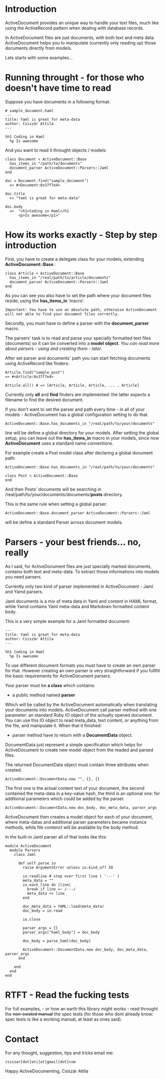 # Introduction

ActiveDocument provides an unique way to handle your text files, much like using the ActiveRecord pattern when dealing with database records.

In ActiveDocument files are just documents, with both text and meta data.
ActiveDocument helps you to manipulate (currently only reading up) those documents directly from models.

Lets starts with some examples...

# Running throught - for those who doesn't have time to read

Suppose you have documents in a following format:

    # sample_document.haml
    ---
    title: Yaml is great for meta-data
    author: Csiszár Attila
    ---
 
    %h1 Coding in Haml
      %p Is awesome

And you want to read it throught objects / models:

    class Document < ActiveDocument::Base
      has_items_in "/path/to/documents"
      document_parser ActiveDocument::Parsers::Jaml
    end

    doc = Document.find("sample_document")
      => #<Document:0x37f7e4>
    
    doc.title  
      => "Yaml is great for meta-data"
    
    doc.body
      =>  "<h1>Coding in Haml</h1
          <p>Is awesome</p1>"
    


# How its works exactly - Step by step introduction

First, you have to create a delegate class for your models, extending __ActiveDocument::Base__ :

    class Article < ActiveDocument::Base
      has_items_in "/real/path/to/article/documents"
      document_parser ActiveDocument::Parsers::Jaml
    end

As you can see you also have to set the path where your document files reside, using the __has_items_in__ 'macro'.

    Important: You have to use an absolute path, otherwise ActiveDocument will not able to find your document files correctly.
    
Secondly, you must have to define a parser with the __document_parser__ macro. 

The parsers' task is to read and parse your specially formatted text files (documents) so it can be converted into a __model__ __object__. _You can read more about parsers - using and creating them - later_.

After set parser and documents' path you can start fetching documents using ActiveRecord like finders:

    Article.find("sample_post") 
    => #<Article:0x37f7e4>
    
    Article.all() # => [Article, Article, Article, ... , Article] 

Currently only __all__ and __find__ finders are implemented: the latter expects a filename to find the desired document.

If you don't want to set the parser and path every time - in all of your models - ActiveDocument has a global configuration setting to do that.

    ActiveDocument::Base.has_documents_in "/real/path/to/your/documents"
    
line will be define a global directory for your models. After setting the global setup, you can leave out the __has_items_in__ macro in your models, since now __ActiveDocument__ uses a standard name conventions.

For example create a Post model class after declaring a global document path:

    ActiveDocument::Base.has_documents_in "/real/path/to/your/documents"

    class Post < ActiveDocument::Base
    end

And then Posts' documents will be searching in /real/path/to/your/documents/documents/__posts__ directory.
    
This is the same rule when setting a global parser:
  
    ActiveDocument::Base.document_parser ActiveDocument::Parsers::Jaml
    
will be define a standard Parser across document models.

# Parsers - your best friends... no, really

As I said, for ActiveDocument files are just specially marked documents, contains both text and meta-data. To extract those informations into models you need parsers.

Currently only two kind of parser implemented in ActiveDocument - Jaml and Yamd parsers. 

Jaml documents is a mix of meta data in Yaml and content in HAML format, while Yamd contains Yaml meta-data and Markdown formatted content body.

This is a very simple example for a Jaml formatted document:

    ---
    title: Yaml is great for meta-data
    author: Csiszár Attila
    ---
 
    %h1 Coding in Haml
      %p Is awesome

To use different document formats you must have to create an own parser for that. However creating an own parser is very straightforward if you fullfill the basic requirements for ActiveDocument parsers.

Your parser must be __a class__ which contains:
  
* a public method named __parser__
   
Which will be called by the ActiveDocument automatically when translating your documents into models. 
ActiveDocument call parser method with one parameter: an standard Ruby IO object of the actually opened document. You can use this IO object to read meta_data, text content, or anything from the file, and manipulate it. When that it finished: 

* parser method have to return with a __DocumentData__ object.

DocumentData just represent a simple specification which helps for ActiveDocument to create new model object from the readed and parsed files.
    
The returned DocumentData object must contain three attributes when created. 
    
    ActiveDocument::DocumentData.new "", {}, {}
  
The first one is the actual content text of your document, the second contained the meta-data in a key-value hash, the third is an optional one: for additional parameters which could be added by the parser.

    ActiveDocument::DocumentData.new doc_body, doc_meta_data, parser_args

ActiveDocument then creates a model object for each of your document, where meta-datas and additional parser parameters became instance methods, while file contenct will be available by the body method.

In the built-in Jaml parser all of that looks like this:

    module ActiveDocument
      module Parsers
        class Jaml
        
          def self.parse io
            raise ArgumentError unless io.kind_of? IO
            
            io.readline # step over first line ( '---' )
            meta_data = ""
            io.each_line do |line|
              break if line =~ /---/
              meta_data << line
            end
        		
            doc_meta_data = YAML::load(meta_data)
            doc_body = io.read
        		
            io.close
		
            parser_args = {}
            parser_args["haml_body"] = doc_body
    
            doc_body = parse_haml(doc_body)
    
            ActiveDocument::DocumentData.new doc_body, doc_meta_data, parser_args
          end
          
        end
      end
    end


# RTFT - Read the fucking tests

For full examples, - or how an earth this library might works - read throught the <del>non-existed manual</del> the spec tests (for those who dont already know: spec tests is like a working manual, at least as ones said).

# Contact

For any thought, suggestion, tips and tricks email me:

    csiszar[dot]ati[at]gmail[dot]com

Happy ActiveDocumenting,
Csiszár Attila